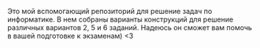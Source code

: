 Это мой вспомогающий репозиторий для решение задач по информатике. В нем собраны варианты конструкций для решение различных вариантов 2, 5 и 6 заданий. Надеюсь он сможет вам помочь в вашей подготовке к экзаменам) <3

